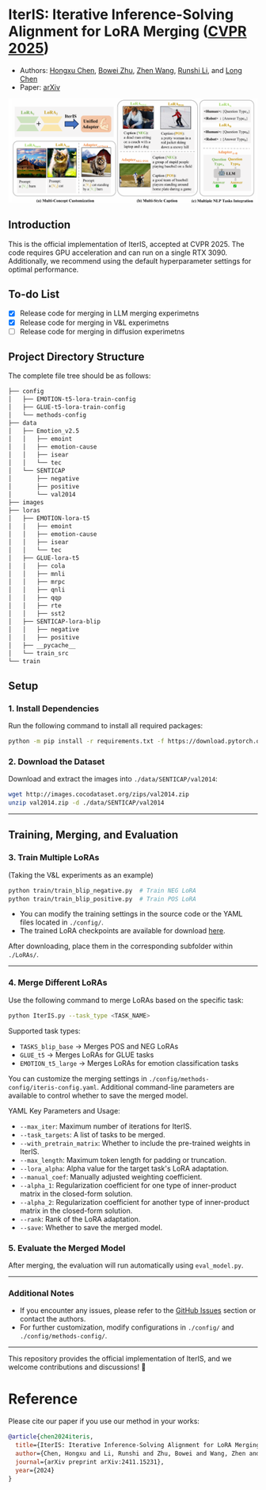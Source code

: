 # IterIS: Iterative Inference-Solving Alignment for LoRA Merging ([CVPR 2025](https://cvpr.thecvf.com/))

- Authors: [Hongxu Chen](https://ustcchx.github.io/hongxuchen.github.io/), [Bowei Zhu](https://www.linkedin.com/in/%E6%9F%8F%E8%8B%87-%E6%9C%B1-60b620335/), [Zhen Wang](https://github.com/baaaad), [Runshi Li](https://orcid.org/0009-0008-6586-4914), and [Long Chen](https://zjuchenlong.github.io/)
- Paper: [arXiv](https://arxiv.org/pdf/2411.15231)

<img src="images/IterIS-merging.png" alt="teaser image" width="800"/>


## Introduction
This is the official implementation of IterIS, accepted at CVPR 2025. The code requires GPU acceleration and can run on a single RTX 3090. Additionally, we recommend using the default hyperparameter settings for optimal performance. 

## To-do List
- [X] Release code for merging in LLM merging experimetns 
- [X] Release code for merging in V&L experimetns
- [ ] Release code for merging in diffusion experimetns  

## Project Directory Structure
The complete file tree should be as follows:

```
├── config
│   ├── EMOTION-t5-lora-train-config
│   ├── GLUE-t5-lora-train-config
│   └── methods-config
├── data
│   ├── Emotion_v2.5
│   │   ├── emoint
│   │   ├── emotion-cause
│   │   ├── isear
│   │   └── tec
│   └── SENTICAP
│       ├── negative
│       ├── positive
│       └── val2014
├── images
├── loras
│   ├── EMOTION-lora-t5
│   │   ├── emoint
│   │   ├── emotion-cause
│   │   ├── isear
│   │   └── tec
│   ├── GLUE-lora-t5
│   │   ├── cola
│   │   ├── mnli
│   │   ├── mrpc
│   │   ├── qnli
│   │   ├── qqp
│   │   ├── rte
│   │   ├── sst2
│   ├── SENTICAP-lora-blip
│   │   ├── negative
│   │   ├── positive
│   ├── __pycache__
│   └── train_src
└── train
```

## Setup
### 1. Install Dependencies
Run the following command to install all required packages:  
```bash
python -m pip install -r requirements.txt -f https://download.pytorch.org/whl/cu121/torch_stable.html
```

### 2. Download the Dataset
Download and extract the images into `./data/SENTICAP/val2014`:  
```bash
wget http://images.cocodataset.org/zips/val2014.zip
unzip val2014.zip -d ./data/SENTICAP/val2014
```

---

## Training, Merging, and Evaluation
### 3. Train Multiple LoRAs  
(Taking the V&L experiments as an example)
```bash
python train/train_blip_negative.py  # Train NEG LoRA
python train/train_blip_positive.py  # Train POS LoRA
```
- You can modify the training settings in the source code or the YAML files located in `./config/`.
- The trained LoRA checkpoints are available for download [here](https://huggingface.co/Daxuxu36).

After downloading, place them in the corresponding subfolder within `./LoRAs/`.

---

### 4. Merge Different LoRAs  
Use the following command to merge LoRAs based on the specific task:  
```bash
python IterIS.py --task_type <TASK_NAME>
```
Supported task types:  
- `TASKS_blip_base` → Merges POS and NEG LoRAs  
- `GLUE_t5` → Merges LoRAs for GLUE tasks  
- `EMOTION_t5_large` → Merges LoRAs for emotion classification tasks  

You can customize the merging settings in `./config/methods-config/iteris-config.yaml`. Additional command-line parameters are available to control whether to save the merged model. 

YAML Key Parameters and Usage:  
- `--max_iter`: Maximum number of iterations for IterIS.  
- `--task_targets`: A list of tasks to be merged.  
- `--with_pretrain_matrix`: Whether to include the pre-trained weights in IterIS.  
- `--max_length`: Maximum token length for padding or truncation.  
- `--lora_alpha`: Alpha value for the target task's LoRA adaptation.  
- `--manual_coef`: Manually adjusted weighting coefficient.  
- `--alpha_1`: Regularization coefficient for one type of inner-product matrix in the closed-form solution.  
- `--alpha_2`: Regularization coefficient for another type of inner-product matrix in the closed-form solution.  
- `--rank`: Rank of the LoRA adaptation.  
- `--save`: Whether to save the merged model.

<!-- Our merged model checkpoints are available [here](). -->

### 5. Evaluate the Merged Model  
After merging, the evaluation will run automatically using `eval_model.py`.  

---

### Additional Notes
- If you encounter any issues, please refer to the [GitHub Issues]() section or contact the authors.
- For further customization, modify configurations in `./config/` and `./config/methods-config/`.

---

This repository provides the official implementation of IterIS, and we welcome contributions and discussions! 🚀

# Reference
Please cite our paper if you use our method in your works:

```bibtex
@article{chen2024iteris,
  title={IterIS: Iterative Inference-Solving Alignment for LoRA Merging},
  author={Chen, Hongxu and Li, Runshi and Zhu, Bowei and Wang, Zhen and Chen, Long},
  journal={arXiv preprint arXiv:2411.15231},
  year={2024}
}